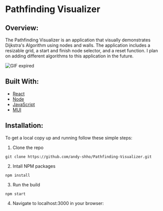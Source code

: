 Pathfinding Visualizer
=================================

Overview:
---------
The Pathfinding Visualizer is an application that visually demonstrates Dijkstra's Algorithm using nodes and walls. The application includes a resizable grid, a start and finish node selector, and a reset function. I plan on adding different algorithms to this application in the future.

![GIF expired](https://recordit.co/z4GwrakA2q)

Built With:
-------------
* [React](https://reactjs.org/)
* [Node](https://nodejs.dev/en/)
* [JavaScript](https://www.javascript.com/)
* [MUI](https://mui.com/)

Installation:
-------------
To get a local copy up and running follow these simple steps:

1. Clone the repo

`git clone https://github.com/andy-shho/Pathfinding-Visualizer.git`

2. Intall NPM packages

`npm install`

3. Run the build

`npm start`

4. Navigate to localhost:3000 in your browser:
